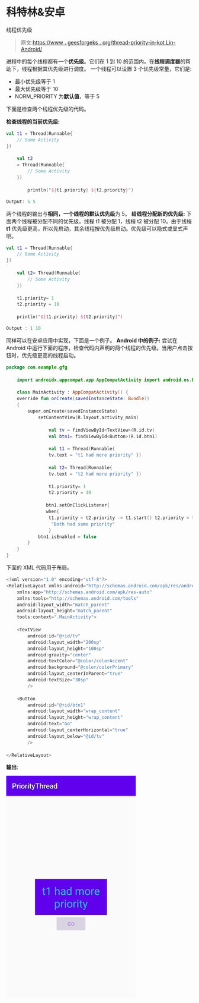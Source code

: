 # 科特林&安卓

线程优先级

> 原文:[https://www . geesforgeks . org/thread-priority-in-kot Lin-Android/](https://www.geeksforgeeks.org/thread-priority-in-kotlin-android/)

进程中的每个线程都有一个**优先级**。它们在 1 到 10 的范围内。在**线程调度器**的帮助下，线程根据其优先级进行调度。
一个线程可以设置 3 个优先级常量，它们是:

*   最小优先级等于 1
*   最大优先级等于 10
*   NORM_PRIORITY 为**默认值**，等于 5

下面是检查两个线程优先级的代码。

**检查线程的当前优先级:**

```kt
val t1 = Thread(Runnable{
    // Some Activity
})

    val t2
    = Thread(Runnable{
        // Some Activity
    })

        println("${t1.priority} ${t2.priority}")
```

```kt
Output: 5 5

```

两个线程的输出与**相同，一个线程的默认优先级**为 5。
**给线程分配新的优先级:**
下面两个线程被分配不同的优先级。线程 t1 被分配 1，线程 t2 被分配 10。由于线程 **t1** 优先级更高，所以先启动，其余线程按优先级启动。优先级可以隐式或显式声明。

```kt
val t1 = Thread(Runnable{
    // Some Activity
})

    val t2= Thread(Runnable{
        // Some Activity
    })

    t1.priority= 1 
    t2.priority = 10

    println("${t1.priority} ${t2.priority}")
```

```kt
Output : 1 10

```

同样可以在安卓应用中实现，下面是一个例子。
**Android 中的例子:**
尝试在 Android 中运行下面的程序，检查代码内声明的两个线程的优先级。当用户点击按钮时，优先级更高的线程启动。

```kt
package com.example.gfg

    import androidx.appcompat.app.AppCompatActivity import android.os.Bundle import android.widget.Button import android.widget.TextView

    class MainActivity : AppCompatActivity() {
    override fun onCreate(savedInstanceState: Bundle?)
    {
        super.onCreate(savedInstanceState)
            setContentView(R.layout.activity_main)

                val tv = findViewById<TextView>(R.id.tv)
                val btn1= findViewById<Button>(R.id.btn1)

                val t1 = Thread(Runnable{
                tv.text = "t1 had more priority" })

                val t2= Thread(Runnable{
                tv.text = "t2 had more priority" })

                t1.priority= 1 
                t2.priority = 10

               btn1.setOnClickListener{
               when{
                t1.priority < t2.priority -> t1.start() t2.priority < t1.priority -> t2.start() else -> tv.text = 
                 "Both had same priority"
                }
            btn1.isEnabled = false
        }
    }
}
```

下面的 XML 代码用于布局。

```kt
<?xml version="1.0" encoding="utf-8"?>
<RelativeLayout xmlns:android="http://schemas.android.com/apk/res/android"
    xmlns:app="http://schemas.android.com/apk/res-auto"
    xmlns:tools="http://schemas.android.com/tools"
    android:layout_width="match_parent"
    android:layout_height="match_parent"
    tools:context=".MainActivity">

    <TextView
        android:id="@+id/tv"
        android:layout_width="200sp"
        android:layout_height="100sp"
        android:gravity="center"
        android:textColor="@color/colorAccent"
        android:background="@color/colorPrimary"
        android:layout_centerInParent="true"
        android:textSize="30sp"
        />

    <Button
        android:id="@+id/btn1"
        android:layout_width="wrap_content"
        android:layout_height="wrap_content"
        android:text="Go"
        android:layout_centerHorizontal="true"
        android:layout_below="@id/tv"
        />

</RelativeLayout>
```

**输出**:

![](img/51f3dc0062635901d9a5015b5dead770.png)
